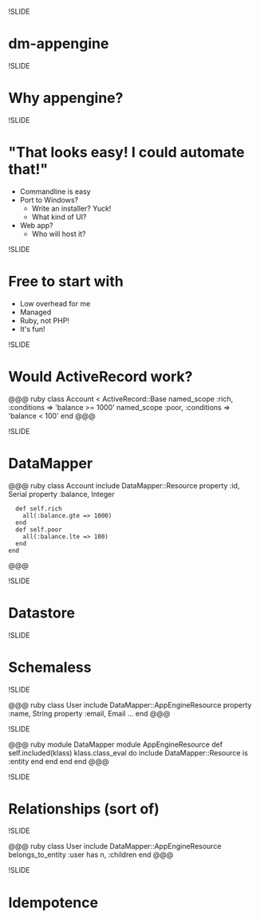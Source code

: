 !SLIDE

# dm-appengine

!SLIDE

# Why appengine?

!SLIDE

# "That looks easy! I could automate that!"
 - Commandline is easy
 - Port to Windows?
   - Write an installer? Yuck!
   - What kind of UI?
 - Web app?
   - Who will host it?

!SLIDE

# Free to start with
 - Low overhead for me
 - Managed
 - Ruby, not PHP!
 - It's fun!

!SLIDE

# Would ActiveRecord work?

@@@ ruby
    class Account < ActiveRecord::Base
      named_scope :rich,
        :conditions => 'balance >= 1000'
      named_scope :poor,
        :conditions => 'balance < 100'
    end
@@@

!SLIDE

# DataMapper

@@@ ruby
    class Account
      include DataMapper::Resource
      property :id, Serial
      property :balance, Integer
      
      def self.rich
        all(:balance.gte => 1000)
      end
      def self.poor
        all(:balance.lte => 100)
      end
    end
@@@

!SLIDE

# Datastore

!SLIDE

# Schemaless

!SLIDE

@@@ ruby
    class User
      include DataMapper::AppEngineResource
      property :name, String
      property :email, Email
      ...
    end
@@@

!SLIDE

@@@ ruby
    module DataMapper
      module AppEngineResource
        def self.included(klass)
          klass.class_eval do
            include DataMapper::Resource
            is :entity
          end
        end
      end
    end
@@@

!SLIDE

# Relationships (sort of)

!SLIDE

@@@ ruby
    class User
      include DataMapper::AppEngineResource
      belongs_to_entity :user
      has n, :children
    end
@@@

!SLIDE

# Idempotence